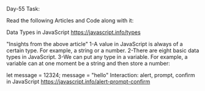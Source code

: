 Day-55 Task:

Read the following Articles and Code along with it:

Data Types in JavaScript
https://javascript.info/types

"Insights from the above article"
1-A value in JavaScript is always of a certain type. For example, a string or a number.
2-There are eight basic data types in JavaScript. 
3-We can put any type in a variable. For example, a variable can at one moment be a string and then store a number:

let message = 12324;
message = "hello"
Interaction: alert, prompt, confirm in JavaScript
https://javascript.info/alert-prompt-confirm